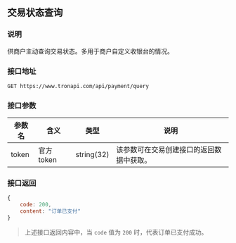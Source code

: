## 交易状态查询

### 说明

供商户主动查询交易状态。多用于商户自定义收银台的情况。

### 接口地址

```bash
GET https://www.tronapi.com/api/payment/query
```

### 接口参数
参数名 | 含义 | 类型 | 说明
-|-|-|-
token | 官方 token | string(32) | 该参数可在交易创建接口的返回数据中获取。

### 接口返回

```javascript   
{
    code: 200,
    content: "订单已支付"
}
```

> 上述接口返回内容中，当 ```code``` 值为 ```200``` 时，代表订单已支付成功。